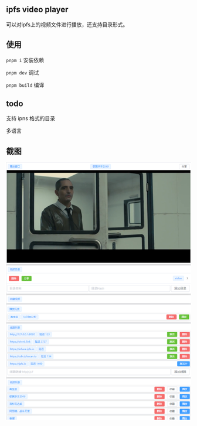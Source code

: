 ## ipfs video player

可以对ipfs上的视频文件进行播放，还支持目录形式。

## 使用

`pnpm i`  安装依赖

`pnpm dev`  调试

`pnpm build` 编译

## todo

支持 ipns 格式的目录

多语言

## 截图
![alt 属性文本](Screenshot.png)
